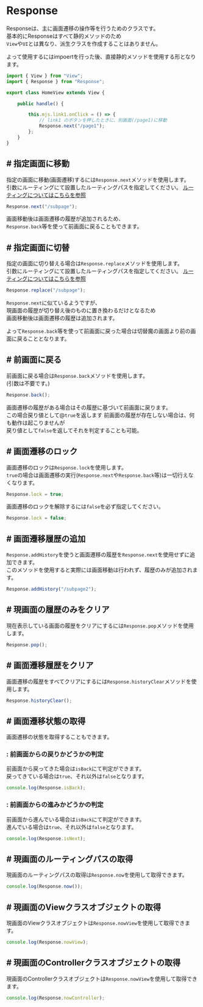 # Response

Responseは、主に画面遷移の操作等を行うためのクラスです。  
基本的にResponseはすべて静的メソッドのため  
``View``や``UI``とは異なり、派生クラスを作成することはありません。

よって使用するにはimpoertを行った後、直接静的メソッドを使用する形となります。

```typescript
import { View } from "View";
import { Response } from "Response";

export class HomeView extends View {

    public handle() {

        this.mjs.link1.onClick = () => {
            // link1 のボタンを押したときに、別画面(/page1)に移動
            Response.next("/page1");
        };
    }
}
```

## # 指定画面に移動

指定の画面に移動(画面遷移)するには``Response.next``メソッドを使用します。  
引数にルーティングにて設置したルーティングパスを指定してください。
[ルーティングについてはこちらを参照](app.md#routes)

```typescript
Response.next("/subpage");
```

画面移動後は画面遷移の履歴が追加されるため、  
``Response.back``等を使って前画面に戻ることもできます。

## # 指定画面に切替

指定の画面に切り替える場合は``Response.replace``メソッドを使用します。  
引数にルーティングにて設置したルーティングパスを指定してください。
[ルーティングについてはこちらを参照](app.md#routes)

```typescript
Response.replace("/subpage");
```

``Response.next``に似ているようですが、  
現画面の履歴が切り替え後のものに置き換わるだけとなるため   
画面移動後は画面遷移の履歴は追加されます。

よって``Response.back``等を使って前画面に戻った場合は切替魔の画面より前の画面に戻ることとなります。

## # 前画面に戻る

前画面に戻る場合は``Response.back``メソッドを使用します。  
(引数は不要です。)

```typescript
Response.back();
```

画面遷移の履歴がある場合はその履歴に基づいて前画面に戻ります。  
この場合戻り値として@``true``を返します
前画面の履歴が存在しない場合は、何も動作は起こりませんが  
戻り値として``false``を返してそれを判定することも可能。

## # 画面遷移のロック

画面遷移のロックは``Response.lock``を使用します。  
``true``の場合は画面遷移の実行(``Response.next``や``Response.back``等)は一切行えなくなります。

```typescript
Response.lock = true;
```

画面遷移のロックを解除するには``false``を必ず指定してください。  

```typescript
Response.lock = false;
```

## # 画面遷移履歴の追加

``Response.addHistory``を使うと画面遷移の履歴を``Response.next``を使用せずに追加できます。  
このメソッドを使用すると実際には画面移動は行われず、履歴のみが追加されます。

```typescript
Response.addHistory("/subpage2");
```

## # 現画面の履歴のみをクリア

現在表示している画面の履歴をクリアにするには``Response.pop``メソッドを使用します。

```typescript
Response.pop();
```

## # 画面遷移履歴をクリア

画面遷移の履歴をすべてクリアにするには``Response.historyClear``メソッドを使用します。

```typescript
Response.historyClear();
```

## # 画面遷移状態の取得

画面遷移の状態を取得することもできます。  

<div id="isback"></div>

### : 前画面からの戻りかどうかの判定

前画面から戻ってきた場合は``isBack``にて判定ができます。  
戻ってきている場合は``true``、それ以外は``false``となります。

```typescript
console.log(Response.isBack);
```

<div id="isnext"></div>

### : 前画面からの進みかどうかの判定

前画面から進んでいる場合は``isBack``にて判定ができます。  
進んでいる場合は``true``、それ以外は``false``となります。

```typescript
console.log(Response.isNext);
```

## # 現画面のルーティングパスの取得

現画面のルーティングパスの取得は``Response.now``を使用して取得できます。

```typescript
console.log(Response.now());
```

## # 現画面のViewクラスオブジェクトの取得

現画面のViewクラスオブジェクトは``Response.nowView``を使用して取得できます。

```typescript
console.log(Response.nowView);
```

## # 現画面のControllerクラスオブジェクトの取得

現画面のControllerクラスオブジェクトは``Response.nowView``を使用して取得できます。

```typescript
console.log(Response.nowController);
```